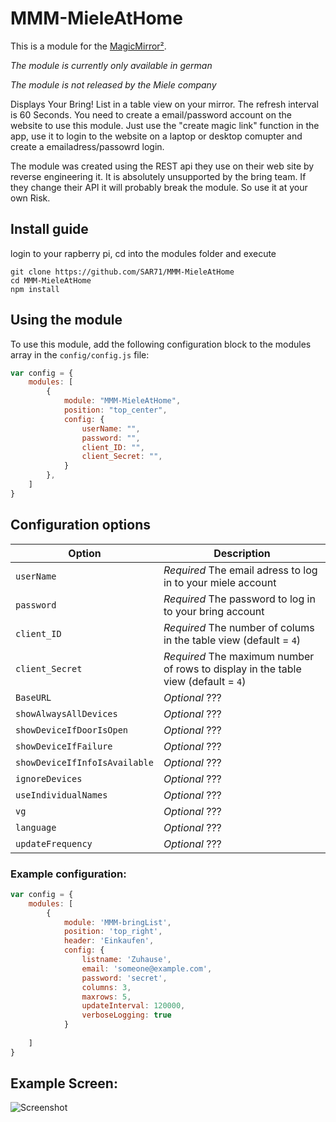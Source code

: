 # MMM-MieleAtHome

This is a module for the [MagicMirror²](https://github.com/MichMich/MagicMirror/).

*The module is currently only available in german*

*The module is not released by the Miele company*

Displays Your Bring! List in a table view on your mirror. The refresh interval is 60 Seconds. You need to create a email/password account on the website to use this module. Just use the "create magic link" function in the app, use it to login to the website on a laptop or desktop comupter and create a emailadress/passowrd login.

The module was created using the REST api they use on their web site by reverse engineering it. It is absolutely unsupported by the bring team. If they change their API it will probably break the module. So use it at your own Risk.

## Install guide

login to your rapberry pi, cd into the modules folder and execute
```
git clone https://github.com/SAR71/MMM-MieleAtHome
cd MMM-MieleAtHome
npm install
```

## Using the module

To use this module, add the following configuration block to the modules array in the `config/config.js` file:
```js
var config = {
    modules: [
        {
            module: "MMM-MieleAtHome",
            position: "top_center",
            config: {
                userName: "",
                password: "",
                client_ID: "",
                client_Secret: "",
            }
        },
    ]
}
```

## Configuration options

| Option                            | Description
|-----------------------------------|-----------
| `userName`                        | *Required* The email adress to log in to your miele account 
| `password`                        | *Required* The password to log in to your bring account 
| `client_ID`                       | *Required* The number of colums in the table view (default = `4`)
| `client_Secret`                   | *Required* The maximum number of rows to display in the table view (default = `4`)
| `BaseURL`                         | *Optional* ???
| `showAlwaysAllDevices`            | *Optional* ???
| `showDeviceIfDoorIsOpen`          | *Optional* ???
| `showDeviceIfFailure`             | *Optional* ???
| `showDeviceIfInfoIsAvailable`     | *Optional* ???
| `ignoreDevices`                   | *Optional* ???
| `useIndividualNames`              | *Optional* ???
| `vg`                              | *Optional* ???
| `language`                        | *Optional* ???
| `updateFrequency`                 | *Optional* ???

### Example configuration:
```js
var config = {
    modules: [
        {
            module: 'MMM-bringList',
            position: 'top_right',
            header: 'Einkaufen',
            config: {
                listname: 'Zuhause',
                email: 'someone@example.com',
                password: 'secret',
                columns: 3,
                maxrows: 5,
                updateInterval: 120000,
                verboseLogging: true
            }
       
    ]
}
```

## Example Screen:
![Screenshot](Screenshot.JPG)
